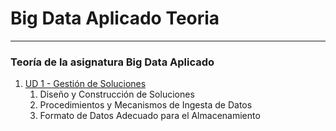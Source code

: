 # Big Data Aplicado Teoria
---
### Teoría de la asignatura Big Data Aplicado

1. [UD 1 - Gestión de Soluciones](https://github.com/Dansarasix-DML/Big_Data_Aplicado_Teoria/blob/main/Unidad1.md)
   1. Diseño y Construcción de Soluciones
   2. Procedimientos y Mecanismos de Ingesta de Datos
   3. Formato de Datos Adecuado para el Almacenamiento
